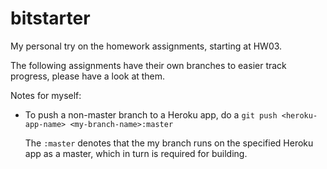 bitstarter
==========

My personal try on the homework assignments, starting at HW03.

The following assignments have their own branches to easier track progress,
please have a look at them.

Notes for myself:

- To push a non-master branch to a Heroku app, do a
  ```git push <heroku-app-name> <my-branch-name>:master```

  The ```:master``` denotes that the my branch runs on the specified Heroku app
  as a master, which in turn is required for building.
